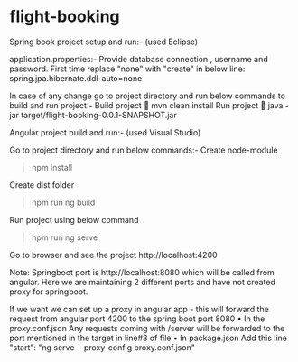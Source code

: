 # flight-booking
Spring book project setup and run:-
(used Eclipse)

application.properties:-
Provide database connection , username and password.
First time replace "none" with "create" in below line:
spring.jpa.hibernate.ddl-auto=none

In case of any change go to project directory and run below commands to build and run project:-
Build project
	mvn clean install
Run project
	java -jar target/flight-booking-0.0.1-SNAPSHOT.jar


Angular project build and run:-
(used Visual Studio)

Go to project directory and run below commands:-
Create node-module
>npm install 

Create dist folder
>npm run ng build

Run project using below command

>npm run ng serve

Go to browser and see the project
http://localhost:4200

Note: Springboot port is http://localhost:8080 which will be called from angular.
Here we are maintaining 2 different ports and have not created proxy for springboot.

If we want we can set up a proxy in angular app - this will forward the request from angular port 4200  to the spring boot port 8080
•	In the proxy.conf.json
    	Any requests coming with /server  will be forwarded to the port mentioned in the target in line#3 of file
•	In package.json
	Add this line  	"start": "ng serve --proxy-config proxy.conf.json"




